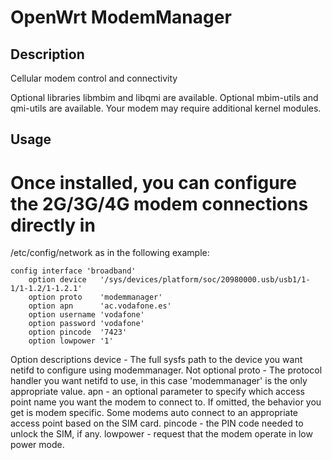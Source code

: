 # OpenWrt ModemManager

## Description

Cellular modem control and connectivity

Optional libraries libmbim and libqmi are available.  Optional mbim-utils and qmi-utils are available.
Your modem may require additional kernel modules.

## Usage

# Once installed, you can configure the 2G/3G/4G modem connections directly in
   /etc/config/network as in the following example:

    config interface 'broadband'
        option device   '/sys/devices/platform/soc/20980000.usb/usb1/1-1/1-1.2/1-1.2.1'
        option proto    'modemmanager'
        option apn      'ac.vodafone.es'
        option username 'vodafone'
        option password 'vodafone'
        option pincode  '7423'
        option lowpower '1'

   Option descriptions
   device - The full sysfs path to the device you want netifd to configure using modemmanager. Not optional
   proto - The protocol handler you want netifd to use, in this case 'modemmanager' is the only appropriate value.
   apn - an optional parameter to specify which access point name you want the modem to connect to. If omitted, the behavior you get is modem specific. Some modems auto connect to an appropriate access point based on the SIM card.
   pincode - the PIN code needed to unlock the SIM, if any.
   lowpower - request that the modem operate in low power mode.
